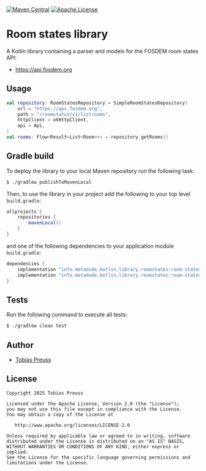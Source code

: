 [![Maven Central](https://maven-badges.herokuapp.com/maven-central/info.metadude.kotlin.library.roomstates/roomstates/badge.svg)](https://maven-badges.herokuapp.com/maven-central/info.metadude.kotlin.library.roomstates/roomstates) [![Apache License](http://img.shields.io/badge/license-Apache%20License%202.0-lightgrey.svg)](http://choosealicense.com/licenses/apache-2.0/)

# Room states library

A Kotlin library containing a parser and models for the FOSDEM room states API:

* https://api.fosdem.org


## Usage

``` kotlin
val repository: RoomStatesRepository = SimpleRoomStatesRepository(
    url = "https://api.fosdem.org",
    path = "/roomstatus/v1/listrooms",
    httpClient = okHttpClient,
    api = Api,
)
val rooms: Flow<Result<List<Room>>> = repository.getRooms()
```


## Gradle build

To deploy the library to your local Maven repository run the following task:

``` bash
$ ./gradlew publishToMavenLocal
```

Then, to use the library in your project add the following to
your top level `build.gradle`:

``` groovy
allprojects {
    repositories {
        mavenLocal()
    }
}
```

and one of the following dependencies to your application module `build.gradle`:


``` groovy
dependencies {
    implementation "info.metadude.kotlin.library.roomstates:room-states-base:$version"
    implementation "info.metadude.kotlin.library.roomstates:room-states-repositories:$version"
}
```


## Tests

Run the following command to execute all tests:

``` bash
$ ./gradlew clean test
```

## Author

* [Tobias Preuss][tobias-preuss]

## License

    Copyright 2025 Tobias Preuss

    Licensed under the Apache License, Version 2.0 (the "License");
    you may not use this file except in compliance with the License.
    You may obtain a copy of the License at

       http://www.apache.org/licenses/LICENSE-2.0

    Unless required by applicable law or agreed to in writing, software
    distributed under the License is distributed on an "AS IS" BASIS,
    WITHOUT WARRANTIES OR CONDITIONS OF ANY KIND, either express or implied.
    See the License for the specific language governing permissions and
    limitations under the License.


[tobias-preuss]: https://github.com/johnjohndoe
